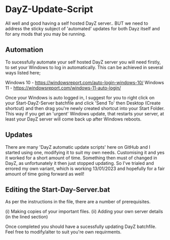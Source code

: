 # DayZ-Update-Script
All well and good having a self hosted DayZ server.. BUT we need to address the sticky subject of 'automated' updates for both Dayz itself and for any mods that you may be running.

## Automation

To sucessfully automate your self hosted DayZ server you will need firstly, to set your Windows to log in automatically. This can be achieved in several ways listed here;

Windows 10 - https://windowsreport.com/auto-login-windows-10/
Windows 11 - https://windowsreport.com/windows-11-auto-login/

Once your Windows is auto logged in, I suggest for you to right click on your Start-DayZ-Server batchfile and click 'Send To' then Desktop (Create shortcut) and then drag you're newly created shortcut into your Start Folder. This way if you get an 'urgent' Windows update, that restarts your server, at least your DayZ server will come back up after Windows reboots.


## Updates

There are many 'DayZ automatic update scripts' here on GitHub and I started using one, modifying it to suit my own needs. Customising it and yes it worked for a short amount of time. Something then must of changed in DayZ, as unfortunately it then just stopped updating. So I've trialed and errored my own variant, which is working 13/01/2023 and hopefully for a fair amount of time going forward as well!


## Editing the Start-Day-Server.bat

As per the instructions in the file, there are a number of prerequisites. 

(i) Making copies of your important files.
(ii) Adding your own server details (in the lined section)

Once completed you should have a sucessfully updating DayZ batchfile. Feel free to modify/alter to suit you're own requirments.
